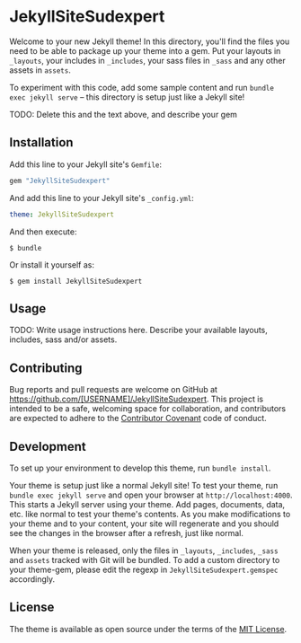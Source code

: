 # JekyllSiteSudexpert

Welcome to your new Jekyll theme! In this directory, you'll find the files you need to be able to package up your theme into a gem. Put your layouts in `_layouts`, your includes in `_includes`, your sass files in `_sass` and any other assets in `assets`.

To experiment with this code, add some sample content and run `bundle exec jekyll serve` – this directory is setup just like a Jekyll site!

TODO: Delete this and the text above, and describe your gem

## Installation

Add this line to your Jekyll site's `Gemfile`:

```ruby
gem "JekyllSiteSudexpert"
```

And add this line to your Jekyll site's `_config.yml`:

```yaml
theme: JekyllSiteSudexpert
```

And then execute:

    $ bundle

Or install it yourself as:

    $ gem install JekyllSiteSudexpert

## Usage

TODO: Write usage instructions here. Describe your available layouts, includes, sass and/or assets.

## Contributing

Bug reports and pull requests are welcome on GitHub at https://github.com/[USERNAME]/JekyllSiteSudexpert. This project is intended to be a safe, welcoming space for collaboration, and contributors are expected to adhere to the [Contributor Covenant](https://www.contributor-covenant.org/) code of conduct.

## Development

To set up your environment to develop this theme, run `bundle install`.

Your theme is setup just like a normal Jekyll site! To test your theme, run `bundle exec jekyll serve` and open your browser at `http://localhost:4000`. This starts a Jekyll server using your theme. Add pages, documents, data, etc. like normal to test your theme's contents. As you make modifications to your theme and to your content, your site will regenerate and you should see the changes in the browser after a refresh, just like normal.

When your theme is released, only the files in `_layouts`, `_includes`, `_sass` and `assets` tracked with Git will be bundled.
To add a custom directory to your theme-gem, please edit the regexp in `JekyllSiteSudexpert.gemspec` accordingly.

## License

The theme is available as open source under the terms of the [MIT License](https://opensource.org/licenses/MIT).
